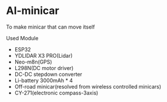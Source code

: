 # AI-minicar
To make minicar that can move itself

Used Module
-  ESP32
-  YDLIDAR X3 PRO(Lidar)
-  Neo-m8n(GPS)
-  L298N(DC motor driver)
-  DC-DC stepdown converter
-  Li-battery 3000mAh * 4
-  Off-road minicar(resolved from wireless controlled minicars)
-  CY-271(electronic compass-3axis)
